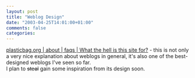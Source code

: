 ```yaml
---
layout: post
title: "Weblog Design"
date: "2003-04-25T14:01:00+01:00"
comments: false
categories: 
---
```


<p><a href="http://www.plasticbag.org/about/faq/what_the_hell_is_this_site_for.shtml" title="plasticbag.org | about | faqs | What the hell is this site for?">plasticbag.org | about | faqs | What the hell is this site for?</a> - this is not only a very nice explanation about weblogs in general, it's also one of the best-designed weblogs I've seen so far.<br />
I plan to <strike>steal</strike> gain some inspiration from its design soon.</p>

